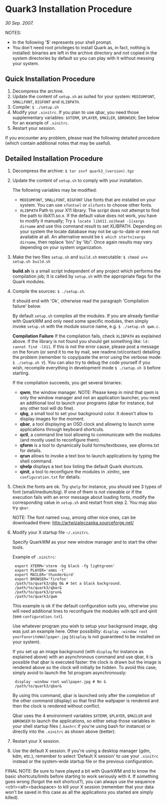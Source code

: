Quark3 Installation Procedure
=============================

_30 Sep. 2007._

NOTES:
- In the following '$' represents your shell prompt.
- You don't need root privileges to install Quark as, in fact,
  nothing is installed: binaries are left in the archive directory
  and not copied in the system directories by default so you can
  play with it without messing your system.


Quick Installation Procedure
----------------------------

1. Decompress the archive.
2. Update the content of `setup.sh` as suited for your system:
	`MEDIUMFONT`, `SMALLFONT`, `BIGFONT` and `XLIBPATH`.
3. Compile: `$ ./setup.sh`
4. Modify your `.xinitrc`.
	If you plan to use qbar, you need those supplementary variables:
	`$XTERM`, `$PLAYER`, `$MAILER`, `$BROWSER`;
	See below for an example of `.xinitrc`. 
5. Restart your session.

If you encounter any problem, please read the following detailed
procedure (which contain additional notes that may be useful).


Detailed Installation Procedure
-------------------------------

1. Decompress the archive: `$ tar zxvf quark3_(version).tgz`

2. Update the content of `setup.sh` to comply with your installation.

	The following variables may be modified:
	- `MEDIUMFONT`, `SMALLFONT`, `BIGFONT`
		Use fonts that are installed on your system.
		You can use `xfontsel` or `xlsfonts` to choose other fonts.
	- `XLIBPATH`
		Path to your X11 library.
		The script does not attempt to find the path to libX11.so.x.
		If the default value does not work, you have to modify it manually;
		Try `$ locate libX11.so|head -1|xargs dirname` and use this command result to set XLIBPATH.
		Depending on your system the locate database may not be up-to-date or even not available at all.
		An alternative would be `$ which startx|xargs dirname`, then replace 'bin/' by 'lib/'.
		Once again results may vary depending on your system organization.

3. Make the two files `setup.sh` and `build.sh` executable: `$ chmod u+x setup.sh build.sh`

    **build.sh** is a small script independent of any project which performs the compilation job;
	It is called by `setup.sh` with the appropriate flags for the Quark modules.

4. Compile the sources: `$ ./setup.sh`.

	It should end with 'Ok', otherwise read the paragraph 'Compilation failure' below.

	By default `setup.sh` compiles all the modules.
	If you are already familiar with QuarkWM and only need some specific modules,
	then simply invoke `setup.sh` with the module source name, e.g. `$ ./setup.sh qwm.c`.

    **Compilation Failure**
		If the compilation fails, check `XLIBPATH` as explained above.
		If the library is not found you should get something like:
		`ld: cannot find -lX11`.
		If this is not the error cause, please post a message on
		the forum (or send it to me by mail, see readme.txt/contact)
		detailing the problem (remember to copy/paste the error
		using the verbose mode: `$ ./setup.sh V`). You can also try
		to debug the code yourself if you wish, recompile everything
		in development mode `$ ./setup.sh D` before starting.

    If the compilation succeeds, you get several binaries:
      - **qwm**, the window manager.
        NOTE: Please keep in mind that qwm is only the window manager
              and not an application launcher, you need an additional
              tool to launch your programs (qbar for instance, but
              any other tool will do fine).
      - **qbg**, a small tool to set your background color.
        It doesn't allow to display images for the moment.
      - **qbar**, a tool displaying an OSD clock and allowing to
        launch some applications through keyboard shortcuts.
      - **qctl**, a command line tool allowing to communicate with
        the modules (and mostly used to reconfigure them).
      - **qform** is a tool to dynamically build forms/textboxes,
        see qforms.txt for details.
      - **qrun** allows to invoke a text box to launch applications
        by typing the shell command.
      - **qhelp** displays a text box listing the default Quark
        shortcuts.
      - **qinit**, a tool to reconfigure the modules in .xinitrc,
        see `configuration.txt` for details.

5. Check the fonts are ok.
	Try `qhelp` for instance, you should see 3 types of font (small/medium/big).
	If one of them is not viewable or if the execution fails with an error message about loading fonts,
	modify the corresponding value in `setup.sh` and restart from step 2.
	You may also try `qbar`.

    NOTE:
		The font named `snap`, among other nice ones,
		can be downloaded there: http://artwizaleczapka.sourceforge.net/

6. Modify your X startup file `~/.xinitrc`.

	Specify QuarkWM as your new window manager and to start the other tools.

	Example of `.xinitrc`:

		export XTERM='xterm -bg black -fg lightgreen'
		export PLAYER='xmms -t'
		export MAILER='thunderbird'
		export BROWSER='firefox'
		/path/to/quark3/qbg 0& # Set a black background.
		/path/to/quark3/qbar&
		/path/to/quark3/qrun&
		/path/to/quark3/qwm

	This example is ok if the default configuration suits you,
	otherwise you will need additional lines to reconfigure the
	modules with qctl and qinit (see `configuration.txt`).

	Use whatever program you wish to setup your background image, qbg
	was just an example here. Other possibility:
	`display -window root yourFavoriteWallpaper.jpg` (`display` is not
	guaranteed to be installed on your system).

	If you set up an image background (with `display` for 
	instance as explained above) with an asynchronous command
	and use qbar, it is possible that qbar is executed faster:
	the clock is drawn but the image is rendered above so the
	clock will initially be hidden. To avoid this case, simply
	avoid to launch the 1st program asynchronously:

		display -window root wallpaper.jpg # No &
		/path/to/quark3/qbar&

	By using this command, qbar is launched only after the
	completion of the other command (display) so that first
	the wallpaper is rendered and then the clock is rendered
	without conflict.

	Qbar uses the 4 environment variables `$XTERM`, `$PLAYER`,
	`$MAILER` and `$BROWSER` to launch the applications, so
	either setup those variables in your shell startup
	files (`.bashrc` if you're using bash for instance) or
	directly into the `.xinitrc` as shown above (better).

7. Restart your X session.

8. Use the default X session.
	If you're using a desktop manager (gdm, kdm, etc.), remember
	to select 'Default X session' to use your `.xinitrc` instead
	or the system-wide startup file or the previous configuration.

FINAL NOTE:
	Be sure to have played a bit with QuarkWM and to know
	the basic shortcuts/limits before starting to work seriously with it.
	If something goes wrong (forgot the exit shortcut?),
	you can always use the sequence \<ctrl\>\<alt\>\<backspace\>
	to kill your X session (remember that your data won't
	be saved in this case as all the applications you
	started are simply killed).

